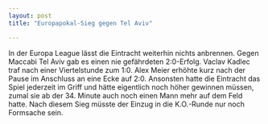 ```yaml
---
layout: post
title: "Europapokal-Sieg gegen Tel Aviv"

---
```


In der Europa League lässt die Eintracht weiterhin nichts anbrennen. Gegen Maccabi Tel Aviv gab es einen nie gefährdeten 2:0-Erfolg. Vaclav Kadlec traf nach einer Viertelstunde zum 1:0. Alex Meier erhöhte kurz nach der Pause im Anschluss an eine Ecke auf 2:0. Ansonsten hatte die Eintracht das Spiel jederzeit im Griff und hätte eigentlich noch höher gewinnen müssen, zumal sie ab der 34. Minute auch noch einen Mann mehr auf dem Feld hatte. Nach diesem Sieg müsste der Einzug in die K.O.-Runde nur noch Formsache sein.


